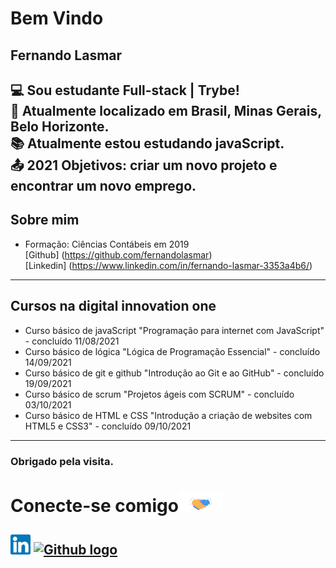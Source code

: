 # Bem Vindo

## Fernando Lasmar

:computer: Sou estudante Full-stack | Trybe!  
:house_with_garden: Atualmente localizado em Brasil, Minas Gerais, Belo Horizonte.  
:books: Atualmente estou estudando javaScript.  
:outbox_tray: 2021 Objetivos: criar um novo projeto e encontrar um novo emprego.
--- 

## Sobre mim
- Formação: Ciências Contábeis em 2019  
[Github] (https://github.com/fernandolasmar)  
[Linkedin] (https://www.linkedin.com/in/fernando-lasmar-3353a4b6/)
---

## Cursos na digital innovation one

- Curso básico de javaScript "Programação para internet com JavaScript" - concluído 11/08/2021  
- Curso básico de lógica "Lógica de Programação Essencial" - concluído 14/09/2021    
- Curso básico de git e github "Introdução ao Git e ao GitHub" - concluído 19/09/2021  
- Curso básico de scrum "Projetos ágeis com SCRUM" - concluído 03/10/2021 
- Curso básico de HTML e CSS "Introdução a criação de websites com HTML5 e CSS3" - concluído 09/10/2021   
---



### Obrigado pela visita.

# Conecte-se comigo<img src=https://github.com/fernandolasmar/JavaScript/blob/introducao-javaScript-basico/imagens/aperto%20-de-mao.gif height="32px">   
 [<img src="https://github.com/fernandolasmar/JavaScript/blob/introducao-javaScript-basico/imagens/Linkedin.svg" alt="Linkedin Logo" width="32">](https://www.linkedin.com/in/fernando-lasmar-3353a4b6/)  [<img src="https://cdn.svgporn.com/logos/github-icon.svg" alt="Github logo" width="34">](https://github.com/fernandolasmar) 
---


